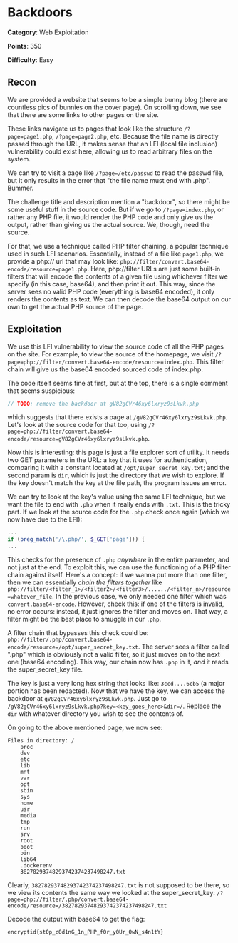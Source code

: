 # Backdoors
**Category**: Web Exploitation

**Points**: 350

**Difficulty**: Easy

## Recon
We are provided a website that seems to be a simple bunny blog (there are countless pics of bunnies on the cover page). On scrolling down, we see that there are some links to other pages on the site.

These links navigate us to pages that look like the structure `/?page=page1.php`, `/?page=page2.php`, etc. Because the file name is directly passed through the URL, it makes sense that an LFI (local file inclusion) vulnerability could exist here, allowing us to read arbitrary files on the system.

We can try to visit a page like `/?page=/etc/passwd` to read the passwd file, but it only results in the error that "the file name must end with .php". Bummer.

The challenge title and description mention a "backdoor", so there might be some useful stuff in the source code. But if we go to `/?page=index.php`, or rather any PHP file, it would render the PHP code and only give us the output, rather than giving us the actual source. We, though, need the source.

For that, we use a technique called PHP filter chaining, a popular technique used in such LFI scenarios. Essentially, instead of a file like `page1.php`, we provide a php:// url that may look like: `php://filter/convert.base64-encode/resource=page1.php`. Here, php://filter URLs are just some built-in filters that will encode the contents of a given file using whichever filter we specify (in this case, base64), and then print it out. This way, since the server sees no valid PHP code (everything is base64 encoded), it only renders the contents as text. We can then decode the base64 output on our own to get the actual PHP source of the page.

## Exploitation
We use this LFI vulnerability to view the source code of all the PHP pages on the site. For example, to view the source of the homepage, we visit `/?page=php://filter/convert.base64-encode/resource=index.php`. This filter chain will give us the base64 encoded sourced code of index.php. 

The code itself seems fine at first, but at the top, there is a single comment that seems suspicious:

```PHP
// TODO: remove the backdoor at gV82gCVr46xy6lxryz9sLkvk.php
```

which suggests that there exists a page at `/gV82gCVr46xy6lxryz9sLkvk.php`. Let's look at the source code for that too, using `/?page=php://filter/convert.base64-encode/resource=gV82gCVr46xy6lxryz9sLkvk.php`.

Now this is interesting: this page is just a file explorer sort of utility. It needs two GET parameters in the URL: a `key` that it uses for authentication, comparing it with a constant located at `/opt/super_secret_key.txt`; and the second param is `dir`, which is just the directory that we wish to explore. If the key doesn't match the key at the file path, the program issues an error.

We can try to look at the key's value using the same LFI technique, but we want the file to end with `.php` when it really ends with `.txt`. This is the tricky part. If we look at the source code for the `.php` check once again (which we now have due to the LFI):
```PHP
...
if (preg_match('/\.php/', $_GET['page'])) {
...
```

This checks for the presence of `.php` *anywhere* in the entire parameter, and not just at the end. To exploit this, we can use the functioning of a PHP filter chain against itself. Here's a concept: if we wanna put more than one filter, then we can essentially *chain the filters together* like `php://filter/<filter_1>/<filter2>/<filter3>/....../<filter_n>/resource=whatever_file`. In the previous case, we only needed one filter which was `convert.base64-encode`. However, check this: if one of the filters is invalid, no error occurs: instead, it just ignores the filter and moves on. That way, a filter might be the best place to smuggle in our `.php`.

A filter chain that bypasses this check could be: `php://filter/.php/convert.base64-encode/resource=/opt/super_secret_key.txt`. The server sees a filter called ".php" which is obviously not a valid filter, so it just moves on to the next one (base64 encoding). This way, our chain now has `.php` in it, *and* it reads the super_secret_key file.

The key is just a very long hex string that looks like: `3ccd....6cb5` (a major portion has been redacted). Now that we have the key, we can access the backdoor at `gV82gCVr46xy6lxryz9sLkvk.php`. Just go to `/gV82gCVr46xy6lxryz9sLkvk.php?key=<key_goes_here>&dir=/`. Replace the `dir` with whatever directory you wish to see the contents of.

On going to the above mentioned page, we now see:
```
Files in directory: /
    proc
    dev
    etc
    lib
    mnt
    var
    opt
    sbin
    sys
    home
    usr
    media
    tmp
    run
    srv
    root
    boot
    bin
    lib64
    .dockerenv
    38278293748293742374237498247.txt
```

Clearly, `38278293748293742374237498247.txt` is not supposed to be there, so we view its contents the same way we looked at the super_secret_key: `/?page=php://filter/.php/convert.base64-encode/resource=/38278293748293742374237498247.txt`

Decode the output with base64 to get the flag:
```
encryptid{st0p_c0d1nG_1n_PHP_f0r_y0Ur_0wN_s4n1tY}
```
